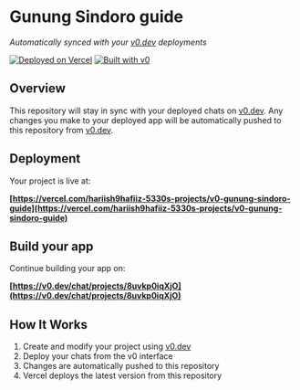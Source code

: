 # Gunung Sindoro guide

*Automatically synced with your [v0.dev](https://v0.dev) deployments*

[![Deployed on Vercel](https://img.shields.io/badge/Deployed%20on-Vercel-black?style=for-the-badge&logo=vercel)](https://vercel.com/hariish9hafiiz-5330s-projects/v0-gunung-sindoro-guide)
[![Built with v0](https://img.shields.io/badge/Built%20with-v0.dev-black?style=for-the-badge)](https://v0.dev/chat/projects/8uvkp0iqXjO)

## Overview

This repository will stay in sync with your deployed chats on [v0.dev](https://v0.dev).
Any changes you make to your deployed app will be automatically pushed to this repository from [v0.dev](https://v0.dev).

## Deployment

Your project is live at:

**[https://vercel.com/hariish9hafiiz-5330s-projects/v0-gunung-sindoro-guide](https://vercel.com/hariish9hafiiz-5330s-projects/v0-gunung-sindoro-guide)**

## Build your app

Continue building your app on:

**[https://v0.dev/chat/projects/8uvkp0iqXjO](https://v0.dev/chat/projects/8uvkp0iqXjO)**

## How It Works

1. Create and modify your project using [v0.dev](https://v0.dev)
2. Deploy your chats from the v0 interface
3. Changes are automatically pushed to this repository
4. Vercel deploys the latest version from this repository